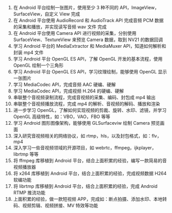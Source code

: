 1. 在 Android 平台绘制一张图片，使用至少 3 种不同的 API，ImageView，SurfaceView，自定义 View  完成
2. 在 Android 平台使用 AudioRecord 和 AudioTrack API 完成音频 PCM 数据的采集和播放，并实现读写音频 wav 文件 完成
3. 在 Android 平台使用 Camera API 进行视频的采集，分别使用 SurfaceView、TextureView 来预览 Camera 数据，取到 NV21 的数据回调
4. 学习 Android 平台的 MediaExtractor 和 MediaMuxer API，知道如何解析和封装 mp4 文件
5. 学习 Android 平台 OpenGL ES API，了解 OpenGL 开发的基本流程，使用 OpenGL 绘制一个三角形
6. 学习 Android 平台 OpenGL ES API，学习纹理绘制，能够使用 OpenGL 显示一张图片
7. 学习 MediaCodec API，完成音频 AAC 硬编、硬解
8. 学习 MediaCodec API，完成视频 H.264 的硬编、硬解
9. 串联整个音视频录制流程，完成音视频的采集、编码、封包成 mp4 输出
10. 串联整个音视频播放流程，完成 mp4 的解析、音视频的解码、播放和渲染
11. 进一步学习 OpenGL，了解如何实现视频的剪裁、旋转、水印、滤镜，并学习 OpenGL 高级特性，如：VBO，VAO，FBO 等等
12. 学习 Android 图形图像架构，能够使用 GLSurfaceviw 绘制 Camera 预览画面
13. 深入研究音视频相关的网络协议，如 rtmp，hls，以及封包格式，如：flv，mp4
14. 深入学习一些音视频领域的开源项目，如 webrtc，ffmpeg，ijkplayer，librtmp 等等
15. 将 ffmpeg 库移植到 Android 平台，结合上面积累的经验，编写一款简易的音视频播放器
16. 将 x264 库移植到 Android 平台，结合上面积累的经验，完成视频数据 H264 软编功能
17. 将 librtmp 库移植到 Android 平台，结合上面积累的经验，完成 Android RTMP 推流功能
18. 上面积累的经验，做一款短视频 APP，完成如：断点拍摄、添加水印、本地转码、视频剪辑、视频拼接、MV 特效等功能